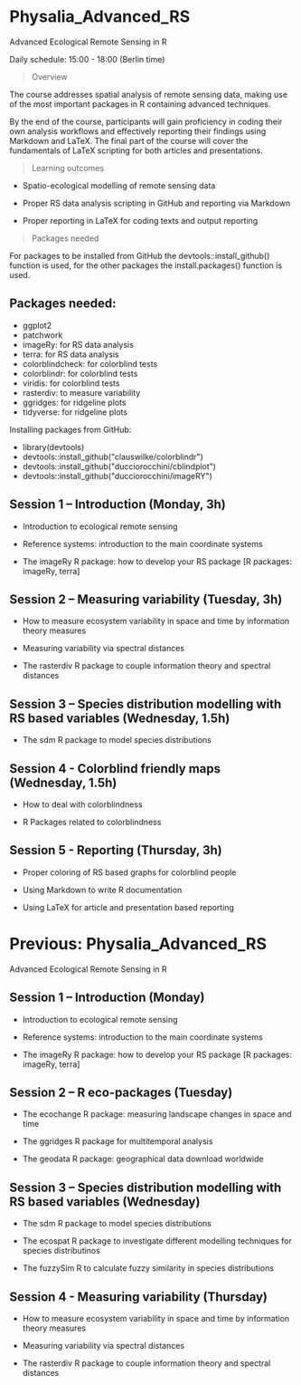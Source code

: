 # Physalia_Advanced_RS
Advanced Ecological Remote Sensing in R

Daily schedule: 15:00 - 18:00 (Berlin time)


> Overview

The course addresses spatial analysis of remote sensing data, making use of the most important packages in R containing advanced techniques.

By the end of the course, participants will gain proficiency in coding their own analysis workflows and effectively reporting their findings using Markdown and LaTeX. The final part of the course will cover the fundamentals of LaTeX scripting for both articles and presentations.


> Learning outcomes

- Spatio-ecological modelling of remote sensing data

- Proper RS data analysis scripting in GitHub and reporting via Markdown

- Proper reporting in LaTeX for coding texts and output reporting

> Packages needed

For packages to be installed from GitHub the devtools::install_github() function is used, for the other packages the install.packages() function is used. 

## Packages needed:
+ ggplot2
+ patchwork
+ imageRy: for RS data analysis
+ terra: for RS data analysis
+ colorblindcheck: for colorblind tests
+ colorblindr: for colorblind tests
+ viridis: for colorblind tests
+ rasterdiv: to measure variability
+ ggridges: for ridgeline plots
+ tidyverse: for ridgeline plots

Installing packages from GitHub:
+ library(devtools)
+ devtools::install_github("clauswilke/colorblindr")
+ devtools::install_github("ducciorocchini/cblindplot")
+ devtools::install_github("ducciorocchini/imageRY")
  
## Session 1 – Introduction (Monday, 3h)

- Introduction to ecological remote sensing

- Reference systems: introduction to the main coordinate systems

- The imageRy R package: how to develop your RS package
[R packages: imageRy, terra]

## Session 2 –  Measuring variability (Tuesday, 3h)

- How to measure ecosystem variability in space and time by information theory measures

- Measuring variability via spectral distances

- The rasterdiv R package to couple information theory and spectral distances

## Session 3 – Species distribution modelling with RS based variables (Wednesday, 1.5h)

- The sdm R package to model species distributions

## Session 4 - Colorblind friendly maps (Wednesday, 1.5h)

- How to deal with colorblindness

- R Packages related to colorblindness


## Session 5 - Reporting (Thursday, 3h)

- Proper coloring of RS based graphs for colorblind people

- Using Markdown to write R documentation

- Using LaTeX for article and presentation based reporting



# Previous: Physalia_Advanced_RS
Advanced Ecological Remote Sensing in R


## Session 1 – Introduction (Monday)

- Introduction to ecological remote sensing

- Reference systems: introduction to the main coordinate systems

- The imageRy R package: how to develop your RS package
[R packages: imageRy, terra]

## Session 2 – R eco-packages (Tuesday)

- The ecochange R package: measuring landscape changes in space and time

- The ggridges R package for multitemporal analysis

- The geodata R package: geographical data download worldwide

## Session 3 – Species distribution modelling with RS based variables (Wednesday)

- The sdm R package to model species distributions

- The ecospat R package to investigate different modelling techniques for species distributinos

- The fuzzySim R to calculate fuzzy similarity in species distributions

## Session 4 - Measuring variability (Thursday)

- How to measure ecosystem variability in space and time by information theory measures

- Measuring variability via spectral distances

- The rasterdiv R package to couple information theory and spectral distances
